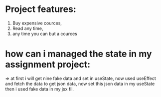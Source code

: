 

# Project features:
1. Buy expensive cources,
2. Read any time,
3. any time you can but a cources

# how can i managed the state in my assignment project:
=> at first i will get nine fake data and set in useState,
now used useEffect and fetch the data to get json data,
now  set this json data in my useState
then i used fake data in my jsx fil.



